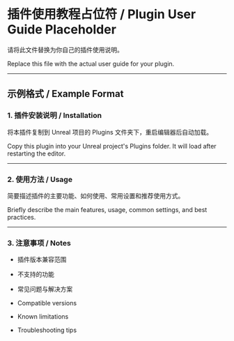 # 插件使用教程占位符 / Plugin User Guide Placeholder

请将此文件替换为你自己的插件使用说明。

Replace this file with the actual user guide for your plugin.

---

## 示例格式 / Example Format

### 1. 插件安装说明 / Installation

将本插件复制到 Unreal 项目的 Plugins 文件夹下，重启编辑器后自动加载。

Copy this plugin into your Unreal project's Plugins folder. It will load after restarting the editor.

---

### 2. 使用方法 / Usage

简要描述插件的主要功能、如何使用、常用设置和推荐使用方式。

Briefly describe the main features, usage, common settings, and best practices.

---

### 3. 注意事项 / Notes

- 插件版本兼容范围
- 不支持的功能
- 常见问题与解决方案

- Compatible versions
- Known limitations
- Troubleshooting tips